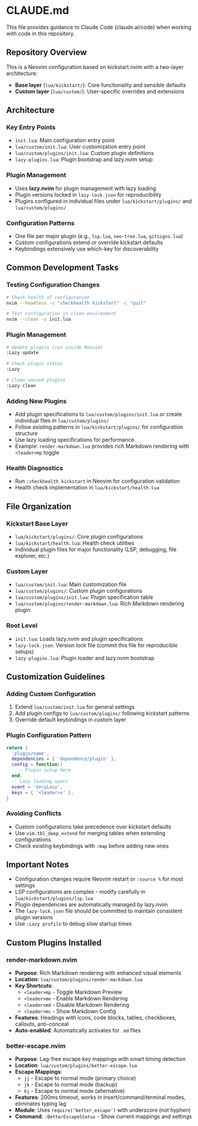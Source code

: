 # CLAUDE.md

This file provides guidance to Claude Code (claude.ai/code) when working with code in this repository.

## Repository Overview

This is a Neovim configuration based on kickstart.nvim with a two-layer architecture:
- **Base layer** (`lua/kickstart/`): Core functionality and sensible defaults
- **Custom layer** (`lua/custom/`): User-specific overrides and extensions

## Architecture

### Key Entry Points
- `init.lua`: Main configuration entry point
- `lua/custom/init.lua`: User customization entry point  
- `lua/custom/plugins/init.lua`: Custom plugin definitions
- `lazy-plugins.lua`: Plugin bootstrap and lazy.nvim setup

### Plugin Management
- Uses **lazy.nvim** for plugin management with lazy loading
- Plugin versions locked in `lazy-lock.json` for reproducibility
- Plugins configured in individual files under `lua/kickstart/plugins/` and `lua/custom/plugins/`

### Configuration Patterns
- One file per major plugin (e.g., `lsp.lua`, `neo-tree.lua`, `gitsigns.lua`)
- Custom configurations extend or override kickstart defaults
- Keybindings extensively use which-key for discoverability

## Common Development Tasks

### Testing Configuration Changes
```bash
# Check health of configuration
nvim --headless -c "checkhealth kickstart" -c "quit"

# Test configuration in clean environment
nvim --clean -u init.lua
```

### Plugin Management
```bash
# Update plugins (run inside Neovim)
:Lazy update

# Check plugin status
:Lazy

# Clean unused plugins
:Lazy clean
```

### Adding New Plugins
- Add plugin specifications to `lua/custom/plugins/init.lua` or create individual files in `lua/custom/plugins/`
- Follow existing patterns in `lua/kickstart/plugins/` for configuration structure
- Use lazy loading specifications for performance
- Example: `render-markdown.lua` provides rich Markdown rendering with `<leader>mp` toggle

### Health Diagnostics
- Run `:checkhealth kickstart` in Neovim for configuration validation
- Health check implementation in `lua/kickstart/health.lua`

## File Organization

### Kickstart Base Layer
- `lua/kickstart/plugins/`: Core plugin configurations
- `lua/kickstart/health.lua`: Health check utilities
- Individual plugin files for major functionality (LSP, debugging, file explorer, etc.)

### Custom Layer
- `lua/custom/init.lua`: Main customization file
- `lua/custom/plugins/`: Custom plugin configurations
- `lua/custom/plugins/init.lua`: Plugin specification table
- `lua/custom/plugins/render-markdown.lua`: Rich Markdown rendering plugin

### Root Level
- `init.lua`: Loads lazy.nvim and plugin specifications
- `lazy-lock.json`: Version lock file (commit this file for reproducible setups)
- `lazy-plugins.lua`: Plugin loader and lazy.nvim bootstrap

## Customization Guidelines

### Adding Custom Configuration
1. Extend `lua/custom/init.lua` for general settings
2. Add plugin configs to `lua/custom/plugins/` following kickstart patterns
3. Override default keybindings in custom layer

### Plugin Configuration Pattern
```lua
return {
  'plugin/name',
  dependencies = { 'dependency/plugin' },
  config = function()
    -- Plugin setup here
  end,
  -- Lazy loading specs
  event = 'VeryLazy',
  keys = { '<leader>x' },
}
```

### Avoiding Conflicts
- Custom configurations take precedence over kickstart defaults
- Use `vim.tbl_deep_extend` for merging tables when extending configurations
- Check existing keybindings with `:map` before adding new ones

## Important Notes

- Configuration changes require Neovim restart or `:source %` for most settings
- LSP configurations are complex - modify carefully in `lua/kickstart/plugins/lsp.lua`
- Plugin dependencies are automatically managed by lazy.nvim
- The `lazy-lock.json` file should be committed to maintain consistent plugin versions
- Use `:Lazy profile` to debug slow startup times

## Custom Plugins Installed

### render-markdown.nvim
- **Purpose**: Rich Markdown rendering with enhanced visual elements
- **Location**: `lua/custom/plugins/render-markdown.lua`
- **Key Shortcuts**:
  - `<leader>mp` - Toggle Markdown Preview
  - `<leader>me` - Enable Markdown Rendering
  - `<leader>md` - Disable Markdown Rendering
  - `<leader>mc` - Show Markdown Config
- **Features**: Headings with icons, code blocks, tables, checkboxes, callouts, anti-conceal
- **Auto-enabled**: Automatically activates for `.md` files

### better-escape.nvim
- **Purpose**: Lag-free escape key mappings with smart timing detection
- **Location**: `lua/custom/plugins/better-escape.lua`
- **Escape Mappings**:
  - `jj` - Escape to normal mode (primary choice)
  - `jk` - Escape to normal mode (backup)
  - `kj` - Escape to normal mode (alternative)
- **Features**: 200ms timeout, works in insert/command/terminal modes, eliminates typing lag
- **Module**: Uses `require('better_escape')` with underscore (not hyphen)
- **Command**: `:BetterEscapeStatus` - Show current mappings and settings